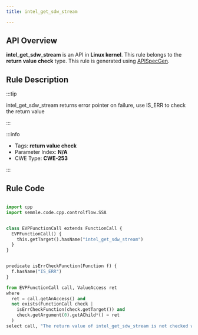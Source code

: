 ```yaml
---
title: intel_get_sdw_stream

---
```



## API Overview
**intel_get_sdw_stream** is an API in **Linux kernel**. This rule belongs to the **return value check** type. This rule is generated using [APISpecGen](../../tools/APISpecGen).
## Rule Description

:::tip

intel_get_sdw_stream returns error pointer on failure, use IS_ERR to check the return value

:::

:::info

- Tags: **return value check**
- Parameter Index: **N/A**
- CWE Type: **CWE-253**

:::

## Rule Code
```python

import cpp
import semmle.code.cpp.controlflow.SSA


class EVPFunctionCall extends FunctionCall {
  EVPFunctionCall() {
    this.getTarget().hasName("intel_get_sdw_stream")
  }
}


predicate isErrCheckFunction(Function f) {
  f.hasName("IS_ERR") 
}

from EVPFunctionCall call, ValueAccess ret
where
  ret = call.getAnAccess() and
  not exists(FunctionCall check |
    isErrCheckFunction(check.getTarget()) and
    check.getArgument(0).getAChild*() = ret
  )
select call, "The return value of intel_get_sdw_stream is not checked with IS_ERR."
    
```